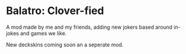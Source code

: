 # Balatro: Clover-fied

A mod made by me and my friends, adding new jokers based around in-jokes and games we like.

New deckskins coming soon an a seperate mod.

